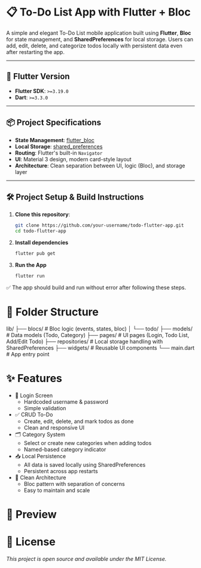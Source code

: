 # 📋 To-Do List App with Flutter + Bloc

A simple and elegant To-Do List mobile application built using **Flutter**, **Bloc** for state management, and **SharedPreferences** for local storage. Users can add, edit, delete, and categorize todos locally with persistent data even after restarting the app.

---

## 🚀 Flutter Version

- **Flutter SDK**: `>=3.19.0`
- **Dart**: `>=3.3.0`
---

## 📦 Project Specifications

- **State Management**: [flutter_bloc](https://pub.dev/packages/flutter_bloc)
- **Local Storage**: [shared_preferences](https://pub.dev/packages/shared_preferences)
- **Routing**: Flutter's built-in `Navigator`
- **UI**: Material 3 design, modern card-style layout
- **Architecture**: Clean separation between UI, logic (Bloc), and storage layer

---

## 🛠️ Project Setup & Build Instructions

1. **Clone this repository**:
   ```bash
   git clone https://github.com/your-username/todo-flutter-app.git
   cd todo-flutter-app
2. **Install dependencies**
   ```bash 
   flutter pub get
3. **Run the App**
   ```bash
   flutter run
✅ The app should build and run without error after following these steps.

# 🧱 Folder Structure
lib/
├── blocs/                  # Bloc logic (events, states, bloc)
│   └── todo/
├── models/                # Data models (Todo, Category)
├── pages/                 # UI pages (Login, Todo List, Add/Edit Todo)
├── repositories/          # Local storage handling with SharedPreferences
├── widgets/               # Reusable UI components
└── main.dart              # App entry point

# ✨ Features
* 🔐 Login Screen
    * Hardcoded username & password
    * Simple validation
* ✅ CRUD To-Do
    * Create, edit, delete, and mark todos as done
    * Clean and responsive UI
* 🗂 Category System
    * Select or create new categories when adding todos
    * Named-based category indicator
* 📥 Local Persistence
    * All data is saved locally using SharedPreferences
    * Persistent across app restarts
* 🎯 Clean Architecture
    * Bloc pattern with separation of concerns
    * Easy to maintain and scale
# 📸 Preview

# 📄 License
###### This project is open source and available under the MIT License.